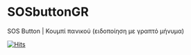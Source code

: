 # SOSbuttonGR
SOS Button | Κουμπί πανικού (ειδοποίηση με γραπτό μήνυμα)

[![Hits](https://hits.sh/github.com/DeadManWalkingTO/SOSbuttonGR.svg)](https://hits.sh/github.com/DeadManWalkingTO/SOSbuttonGR/)


